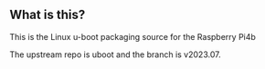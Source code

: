 What is this?
---------------

This is the Linux u-boot packaging source for the Raspberry Pi4b

The upstream repo is uboot and the branch is v2023.07.
